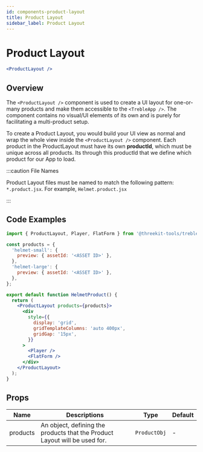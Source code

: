 ```yaml
---
id: components-product-layout
title: Product Layout
sidebar_label: Product Layout
---
```


# Product Layout

```jsx
<ProductLayout />
```

## Overview

The `<ProductLayout />` component is used to create a UI layout for one-or-many products and make them accessible to the `<TrebleApp />`. The component contains no visual/UI elements of its own and is purely for facilitating a multi-product setup.

To create a Product Layout, you would build your UI view as normal and wrap the whole view inside the `<ProductLayout />` component. Each product in the ProductLayout must have its own **productId**, which must be unique across all products. Its through this productId that we define which product for our App to load.

:::caution File Names

Product Layout files must be named to match the following pattern: `*.product.jsx`. For example, `Helmet.product.jsx`

:::

## Code Examples

```jsx
import { ProductLayout, Player, FlatForm } from '@threekit-tools/treble';

const products = {
  'helmet-small': {
    preview: { assetId: '<ASSET ID>' },
  },
  'helmet-large': {
    preview: { assetId: '<ASSET ID>' },
  },
};

export default function HelmetProduct() {
  return (
    <ProductLayout products={products}>
      <div
        style={{
          display: 'grid',
          gridTemplateColumns: 'auto 400px',
          gridGap: '15px',
        }}
      >
        <Player />
        <FlatForm />
      </div>
    </ProductLayout>
  );
}
```

## Props

| Name     | Descriptions                                                               | Type         | Default |
| -------- | -------------------------------------------------------------------------- | ------------ | ------- |
| products | An object, defining the products that the Product Layout will be used for. | `ProductObj` | -       |
